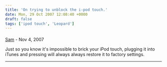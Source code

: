 ```yaml
---
title: 'On trying to unblock the i-pod touch.'
date: Mon, 29 Oct 2007 12:08:40 +0000
draft: false
tags: ['ipod touch', 'Leopard']
---
```



#### 
[Sam](http://adlads.wordpress.com "samismail@yahoo.com") - <time datetime="2007-11-01 23:25:27">Nov 4, 2007</time>

Just so you know it's impossible to brick your iPod touch, plugging it into iTunes and pressing will always always restore it to factory settings.
<hr />
